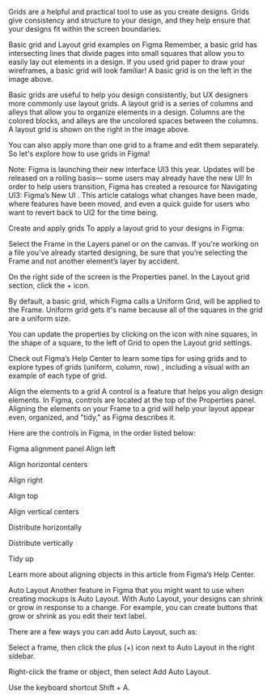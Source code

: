 Grids are a helpful and practical tool to use as you create designs. Grids give consistency and structure to your design, and they help ensure that your designs fit within the screen boundaries. 

Basic grid and Layout grid examples on Figma
Remember, a basic grid has intersecting lines that divide pages into small squares that allow you to easily lay out elements in a design. If you used grid paper to draw your wireframes, a basic grid will look familiar! A basic grid is on the left in the image above.

Basic grids are useful to help you design consistently, but UX designers more commonly use layout grids. A layout grid is a series of columns and alleys that allow you to organize elements in a design. Columns are the colored blocks, and alleys are the uncolored spaces between the columns. A layout grid is shown on the right in the image above. 
 
You can also apply more than one grid to a frame and edit them separately. So let's explore how to use grids in Figma!

Note: Figma is launching their new interface UI3 this year. Updates will be released on a rolling basis— some users may already have the new UI! In order to help users transition, Figma has created a resource for 
Navigating UI3: Figma’s New UI
. This article catalogs what changes have been made, where features have been moved, and even a quick guide for users who want to revert back to UI2 for the time being. 

Create and apply grids 
To apply a layout grid to your designs in Figma:

Select the Frame in the Layers panel or on the canvas. If you're working on a file you've already started designing, be sure that you’re selecting the Frame and not another element’s layer by accident. 

On the right side of the screen is the Properties panel. In the Layout grid section, click the + icon.

By default, a basic grid, which Figma calls a Uniform Grid, will be applied to the Frame. Uniform grid gets it's name because all of the squares in the grid are a uniform size.

You can update the properties by clicking on the icon with nine squares, in the shape of a square, to the left of Grid to open the Layout grid settings.

Check out Figma’s Help Center to learn some 
tips for using grids
 and to explore 
types of grids (uniform, column, row)
, including a visual with an example of each type of grid.

Align the elements to a grid
A control is a feature that helps you align design elements. In Figma, controls are located at the top of the Properties panel. Aligning the elements on your Frame to a grid will help your layout appear even, organized, and "tidy," as Figma describes it. 

Here are the controls in Figma, in the order listed below:

Figma alignment panel
Align left

Align horizontal centers

Align right

Align top

Align vertical centers

Distribute horizontally

Distribute vertically

Tidy up

Learn more about 
aligning objects
 in this article from Figma’s Help Center.

Auto Layout
Another feature in Figma that you might want to use when creating mockups is Auto Layout. With Auto Layout, your designs can shrink or grow in response to a change. For example, you can create buttons that grow or shrink as you edit their text label. 

There are a few ways you can add Auto Layout, such as:

Select a frame, then click the plus (+) icon next to Auto Layout in the right sidebar.

Right-click the frame or object, then select Add Auto Layout.

Use the keyboard shortcut Shift + A.